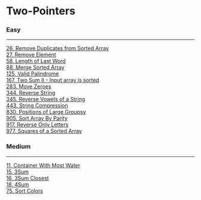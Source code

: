 # Two-Pointers

### Easy
---
[26. Remove Duplicates from Sorted Array](solutions/0026-Remove%20Duplicates%20from%20Sorted%20Array.md)</br>
[27. Remove Element](solutions/0027-Remove%20Element.md)</br>
[58. Length of Last Word](solutions/0058-Length%20of%20Last%20Word.md)</br>
[88. Merge Sorted Array](solutions/0088-Merge%20Sorted%20Array.md)</br>
[125. Valid Palindrome](solutions/0125-Valid%20Palindrome.md)</br>
[167. Two Sum II - Input array is sorted](solutions/0167-Two%20Sum%20II%20-%20Input%20array%20is%20sorted.md)</br>
[283. Move Zeroes](solutions/0283-Move%20Zeroes.md)</br>
[344. Reverse String](solutions/0344-Reverse%20String.md)</br>
[345. Reverse Vowels of a String](solutions/0345-Reverse%20Vowels%20of%20a%20String.md)</br>
[443. String Compression](solutions/0443-String%20Compression.md)</br>
[830. Positions of Large Groupsy](solutions/0830-Positions%20of%20Large%20Groups.md)</br>
[905. Sort Array By Parity](solutions/0905-Sort%20Array%20By%20Parity.md)</br>
[917. Reverse Only Letters](solutions/0917-Reverse%20Only%20Letters.md)</br>
[977. Squares of a Sorted Array](solutions/0977-Squares%20of%20a%20Sorted%20Array.md)</br>

### Medium
---
[11. Container With Most Water](solutions/0011-Container%20With%20Most%20Water.md)</br>
[15. 3Sum](solutions/0015-3Sum.md)</br>
[16. 3Sum Closest](solutions/0016-3Sum%20Closest.md)</br>
[18. 4Sum](solutions/0018-4Sum.md)</br>
[75. Sort Colors](solutions/0075-Sort%20Colors.md)</br>